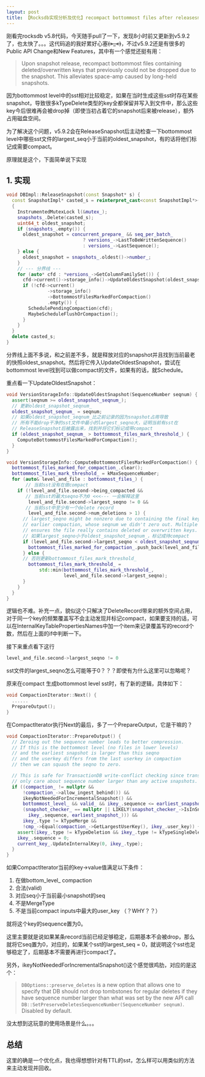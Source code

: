 ```yaml
---
layout: post
title: 【Rocksdb实现分析及优化】recompact bottommost files after releasesnapshot
---
```


刚看完rocksdb v5.8代码，今天随手pull了一下，发现8小时前又更新到v5.9.2了，也太快了。。。这代码追的我好累好心塞~~~~(>_<)~~~~，不过v5.9.2还是有很多的Public API Change和New Features，其中有一个感觉还挺有用：

>Upon snapshot release, recompact bottommost files containing deleted/overwritten keys that previously could not be dropped due to the snapshot. This alleviates space-amp caused by long-held snapshots.

因为bottommost level中的sst相对比较稳定，如果在当时生成这些sst时存在某些snapshot，导致很多kTypeDelete类型的key全都保留并写入到文件中，那么这些key今后很难再会被drop掉（即使当初占着它的snapshot后来被release），额外占用磁盘空间。

为了解决这个问题，v5.9.2会在ReleaseSnapshot后主动检查一下bottommost level中哪些sst文件的largest_seq小于当前的oldest_snapshot，有的话将他们标记成需要compact。

原理就是这个，下面简单说下实现

## 1. 实现

```cpp
void DBImpl::ReleaseSnapshot(const Snapshot* s) {
  const SnapshotImpl* casted_s = reinterpret_cast<const SnapshotImpl*>(s);
  {
    InstrumentedMutexLock l(&mutex_);
    snapshots_.Delete(casted_s);
    uint64_t oldest_snapshot;
    if (snapshots_.empty()) {
      oldest_snapshot = concurrent_prepare_ && seq_per_batch_
                            ? versions_->LastToBeWrittenSequence()
                            : versions_->LastSequence();
    } else {
      oldest_snapshot = snapshots_.oldest()->number_;
    }
    // --- 分界线 ---
    for (auto* cfd : *versions_->GetColumnFamilySet()) {
      cfd->current()->storage_info()->UpdateOldestSnapshot(oldest_snapshot);
      if (!cfd->current()
               ->storage_info()
               ->BottommostFilesMarkedForCompaction()
               .empty()) {
        SchedulePendingCompaction(cfd);
        MaybeScheduleFlushOrCompaction();
      }
    }
  }
  delete casted_s;
}
```

分界线上面不多说，和之前差不多，就是释放对应的snapshot并且找到当前最老的快照oldest_snapshot。然后将它传入UpdateOldestSnapshot，尝试在bottommost level找到可以做compact的文件，如果有的话，就Schedule。

重点看一下UpdateOldestSnapshot：

```cpp
void VersionStorageInfo::UpdateOldestSnapshot(SequenceNumber seqnum) {
  assert(seqnum >= oldest_snapshot_seqnum_);
  // 更新oldest_snapshot_seqnum_
  oldest_snapshot_seqnum_ = seqnum;
  // 如果oldest_snapshot_seqnum_比之前记录的因为snapshot占用导致
  // 所有不能drop干净的sst文件中最小的largest_seqno大，证明当前有sst在
  // ReleaseSnapshot后被露出来，找到并将它们标记成带compact
  if (oldest_snapshot_seqnum_ > bottommost_files_mark_threshold_) {
    ComputeBottommostFilesMarkedForCompaction();
  }
}

void VersionStorageInfo::ComputeBottommostFilesMarkedForCompaction() {
  bottommost_files_marked_for_compaction_.clear();
  bottommost_files_mark_threshold_ = kMaxSequenceNumber;
  for (auto& level_and_file : bottommost_files_) {
       // 当前sst没有在做compact
    if (!level_and_file.second->being_compacted &&
       // 当前sst的最大seqno不为0 <<<--- 一会解释这里
        level_and_file.second->largest_seqno != 0 &&
       // 当前sst中至少有一个delete record
        level_and_file.second->num_deletions > 1) {
      // largest_seqno might be nonzero due to containing the final key in an
      // earlier compaction, whose seqnum we didn't zero out. Multiple deletions
      // ensures the file really contains deleted or overwritten keys.
      // 如果largest_seqno小于oldest_snapshot_seqnum_，标记成待compact
      if (level_and_file.second->largest_seqno < oldest_snapshot_seqnum_) {
        bottommost_files_marked_for_compaction_.push_back(level_and_file);
      } else {
      // 否则更新bottommost_files_mark_threshold_
        bottommost_files_mark_threshold_ =
            std::min(bottommost_files_mark_threshold_,
                     level_and_file.second->largest_seqno);
      }
    }
  }
}
```

逻辑也不难。补充一点，貌似这个只解决了DeleteRecord带来的额外空间占用，对于同一个key的频繁覆盖写不会主动发现并标记compact，如果要支持的话，可以在InternalKeyTablePropertiesNames中加一个item来记录覆盖写的record个数，然后在上面的if中判断一下。

接下来重点看下这行

```cpp
level_and_file.second->largest_seqno != 0
```

sst文件的largest_seqno怎么可能等于0？？？即使有为什么这里可以忽略呢？

原来在compact 生成bottommost level sst时，有了新的逻辑，具体如下：

```cpp
void CompactionIterator::Next() {
  ......
  PrepareOutput();
}
```

在CompactIterator执行Next的最后，多了一个PrepareOutput，它是干嘛的？

```cpp
void CompactionIterator::PrepareOutput() {
  // Zeroing out the sequence number leads to better compression.
  // If this is the bottommost level (no files in lower levels)
  // and the earliest snapshot is larger than this seqno
  // and the userkey differs from the last userkey in compaction
  // then we can squash the seqno to zero.

  // This is safe for TransactionDB write-conflict checking since transactions
  // only care about sequence number larger than any active snapshots.
  if ((compaction_ != nullptr &&
      !compaction_->allow_ingest_behind()) &&
      ikeyNotNeededForIncrementalSnapshot() &&
      bottommost_level_ && valid_ && ikey_.sequence <= earliest_snapshot_ &&
      (snapshot_checker_ == nullptr || LIKELY(snapshot_checker_->IsInSnapshot(
        ikey_.sequence, earliest_snapshot_))) &&
      ikey_.type != kTypeMerge &&
      !cmp_->Equal(compaction_->GetLargestUserKey(), ikey_.user_key)) {
    assert(ikey_.type != kTypeDeletion && ikey_.type != kTypeSingleDeletion);
    ikey_.sequence = 0;
    current_key_.UpdateInternalKey(0, ikey_.type);
  }
}
```

如果CompactIterator当前的key->value值满足以下条件：

1. 在做bottom_level_  compaction
2. 合法(valid)
3. 对应seq小于当前最小snapshot的seq
4. 不是MergeType
5. 不是当前compact inputs中最大的user_key （？WHY？？）

就将这个key的sequence置为0。

这里主要就是说如果某条record当前已经足够稳定，后期基本不会被drop，那么就将它seq置为0，对应的，如果某个sst的largest_seq = 0，就说明这个sst也足够稳定了，后期基本不需要再进行compact了。

另外，ikeyNotNeededForIncrementalSnapshot()这个感觉很鸡肋，对应的是这个：

>`DBOptions::preserve_deletes` is a new option that allows one to specify that DB should not drop tombstones for regular deletes if they have sequence number larger than what was set by the new API call `DB::SetPreserveDeletesSequenceNumber(SequenceNumber seqnum)`. Disabled by default.

没太想到这玩意的使用场景是什么。。。



## 总结

这里的确是一个优化点，我也得想想针对有TTL的sst，怎么样可以用类似的方法来主动发现并回收。